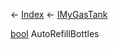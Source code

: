 ← [Index](Api-Index) ← [IMyGasTank](Sandbox.ModAPI.Ingame.IMyGasTank)

[bool](System.Boolean) AutoRefillBottles